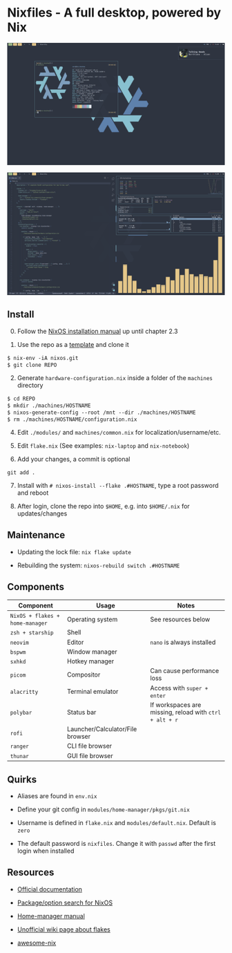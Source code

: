 # Nixfiles - A full desktop, powered by Nix

![Screenshot](./screenshots/neofetch.png)

![Screenshot](./screenshots/flake.png)

## Install

0. Follow the [NixOS installation manual](https://nixos.org/manual/nixos/stable/) up until chapter 2.3

1. Use the repo as a [template](https://github.com/TonyTheAce/open-dots/generate) and clone it

```
$ nix-env -iA nixos.git
$ git clone REPO
```

2. Generate `hardware-configuration.nix` inside a folder of the `machines` directory

```
$ cd REPO
$ mkdir ./machines/HOSTNAME
$ nixos-generate-config --root /mnt --dir ./machines/HOSTNAME
$ rm ./machines/HOSTNAME/configuration.nix
```

4. Edit `./modules/` and `machines/common.nix` for localization/username/etc.

5. Edit `flake.nix` (See examples: `nix-laptop` and `nix-notebook`)

6. Add your changes, a commit is optional

```
git add .
```

7. Install with `# nixos-install --flake .#HOSTNAME`, type a root password and reboot

8. After login, clone the repo into `$HOME`, e.g. into `$HOME/.nix` for updates/changes

## Maintenance

- Updating the lock file: `nix flake update`

- Rebuilding the system: `nixos-rebuild switch .#HOSTNAME`

## Components

Component|Usage|Notes
---------|-----|-----
`NixOS + flakes + home-manager`|Operating system|See resources below
`zsh + starship`|Shell|
`neovim`|Editor|`nano` is always installed
`bspwm`|Window manager|
`sxhkd`|Hotkey manager|
`picom`|Compositor|Can cause performance loss
`alacritty`|Terminal emulator|Access with `super + enter`
`polybar`|Status bar|If workspaces are missing, reload with `ctrl + alt + r`
`rofi`|Launcher/Calculator/File browser|
`ranger`|CLI file browser|
`thunar`|GUI file browser|

## Quirks

- Aliases are found in `env.nix`

- Define your git config in `modules/home-manager/pkgs/git.nix`

- Username is defined in `flake.nix` and `modules/default.nix`. Default is `zero`

- The default password is `nixfiles`. Change it with `passwd` after the first login when installed

## Resources

- [Official documentation](https://nixos.org/learn.html)

- [Package/option search for NixOS](https://search.nixos.org)

- [Home-manager manual](https://rycee.gitlab.io/home-manager/)

- [Unofficial wiki page about flakes](https://nixos.wiki/wiki/Flakes)

- [awesome-nix](https://github.com/nix-community/awesome-nix)
